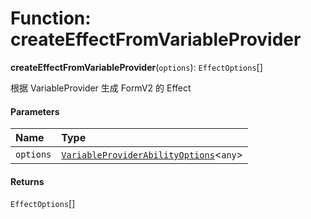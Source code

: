 # Function: createEffectFromVariableProvider

**createEffectFromVariableProvider**(`options`): `EffectOptions`\[]

根据 VariableProvider 生成 FormV2 的 Effect

#### Parameters

| Name | Type |
| :------ | :------ |
| `options` | [`VariableProviderAbilityOptions`](/auto-docs/node-variable-plugin/interfaces/VariableProviderAbilityOptions.md)<`any`> |

#### Returns

`EffectOptions`\[]

